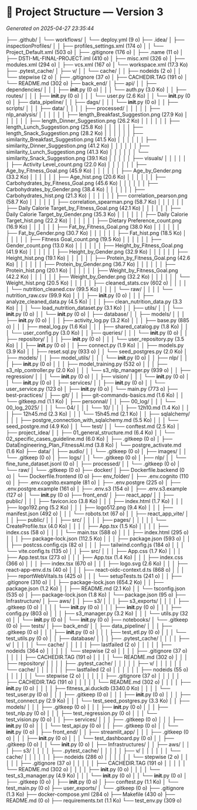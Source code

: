 # 📁 Project Structure — Version 3
_Generated on 2025-04-27 23:35:44_

├── .github/
│   └── workflows/
│       └── deploy.yml (9 o)
├── .idea/
│   ├── inspectionProfiles/
│   │   ├── profiles_settings.xml (174 o)
│   │   └── Project_Default.xml (503 o)
│   ├── .gitignore (176 o)
│   ├── .name (11 o)
│   ├── DSTI-ML-FINAL-PROJECT.iml (410 o)
│   ├── misc.xml (326 o)
│   ├── modules.xml (294 o)
│   ├── vcs.xml (167 o)
│   └── workspace.xml (17.3 Ko)
├── .pytest_cache/
│   ├── v/
│   │   └── cache/
│   │       ├── nodeids (2 o)
│   │       └── stepwise (2 o)
│   ├── .gitignore (37 o)
│   ├── CACHEDIR.TAG (191 o)
│   └── README.md (302 o)
├── back_end/
│   ├── api/
│   │   ├── dependencies/
│   │   │   ├── __init__.py (0 o)
│   │   │   └── auth.py (3.0 Ko)
│   │   ├── routes/
│   │   │   ├── __init__.py (0 o)
│   │   │   └── user.py (2.6 Ko)
│   │   └── __init__.py (0 o)
│   ├── data_pipeline/
│   │   ├── dags/
│   │   │   └── __init__.py (0 o)
│   │   ├── scripts/
│   │   │   ├── data/
│   │   │   │   ├── processed/
│   │   │   │   │   ├── nlp_analysis/
│   │   │   │   │   │   ├── length_Breakfast_Suggestion.png (27.9 Ko)
│   │   │   │   │   │   ├── length_Dinner_Suggestion.png (26.2 Ko)
│   │   │   │   │   │   ├── length_Lunch_Suggestion.png (25.8 Ko)
│   │   │   │   │   │   ├── length_Snack_Suggestion.png (28.2 Ko)
│   │   │   │   │   │   ├── similarity_Breakfast_Suggestion.png (41.5 Ko)
│   │   │   │   │   │   ├── similarity_Dinner_Suggestion.png (41.2 Ko)
│   │   │   │   │   │   ├── similarity_Lunch_Suggestion.png (41.3 Ko)
│   │   │   │   │   │   └── similarity_Snack_Suggestion.png (39.1 Ko)
│   │   │   │   │   ├── visuals/
│   │   │   │   │   │   ├── Activity Level_count.png (22.0 Ko)
│   │   │   │   │   │   ├── Age_by_Fitness_Goal.png (45.9 Ko)
│   │   │   │   │   │   ├── Age_by_Gender.png (33.2 Ko)
│   │   │   │   │   │   ├── Age_hist.png (20.6 Ko)
│   │   │   │   │   │   ├── Carbohydrates_by_Fitness_Goal.png (45.6 Ko)
│   │   │   │   │   │   ├── Carbohydrates_by_Gender.png (38.4 Ko)
│   │   │   │   │   │   ├── Carbohydrates_hist.png (21.3 Ko)
│   │   │   │   │   │   ├── correlation_pearson.png (58.7 Ko)
│   │   │   │   │   │   ├── correlation_spearman.png (58.7 Ko)
│   │   │   │   │   │   ├── Daily Calorie Target_by_Fitness_Goal.png (42.1 Ko)
│   │   │   │   │   │   ├── Daily Calorie Target_by_Gender.png (35.3 Ko)
│   │   │   │   │   │   ├── Daily Calorie Target_hist.png (22.2 Ko)
│   │   │   │   │   │   ├── Dietary Preference_count.png (16.9 Ko)
│   │   │   │   │   │   ├── Fat_by_Fitness_Goal.png (38.0 Ko)
│   │   │   │   │   │   ├── Fat_by_Gender.png (30.7 Ko)
│   │   │   │   │   │   ├── Fat_hist.png (18.5 Ko)
│   │   │   │   │   │   ├── Fitness Goal_count.png (19.5 Ko)
│   │   │   │   │   │   ├── Gender_count.png (13.0 Ko)
│   │   │   │   │   │   ├── Height_by_Fitness_Goal.png (41.9 Ko)
│   │   │   │   │   │   ├── Height_by_Gender.png (32.9 Ko)
│   │   │   │   │   │   ├── Height_hist.png (19.1 Ko)
│   │   │   │   │   │   ├── Protein_by_Fitness_Goal.png (42.6 Ko)
│   │   │   │   │   │   ├── Protein_by_Gender.png (36.7 Ko)
│   │   │   │   │   │   ├── Protein_hist.png (20.1 Ko)
│   │   │   │   │   │   ├── Weight_by_Fitness_Goal.png (42.2 Ko)
│   │   │   │   │   │   ├── Weight_by_Gender.png (32.2 Ko)
│   │   │   │   │   │   └── Weight_hist.png (20.5 Ko)
│   │   │   │   │   ├── cleaned_stats.csv (602 o)
│   │   │   │   │   └── nutrition_cleaned.csv (99.5 Ko)
│   │   │   │   └── raw/
│   │   │   │       └── nutrition_raw.csv (99.9 Ko)
│   │   │   ├── __init__.py (0 o)
│   │   │   ├── analyze_cleaned_data.py (4.5 Ko)
│   │   │   ├── clean_nutrition_data.py (3.3 Ko)
│   │   │   └── load_nutrition_dataset.py (3.1 Ko)
│   │   ├── utils/
│   │   │   └── __init__.py (0 o)
│   │   └── __init__.py (0 o)
│   ├── database/
│   │   ├── models/
│   │   │   ├── __init__.py (0 o)
│   │   │   ├── activity_log.py (3.2 Ko)
│   │   │   ├── base.py (885 o)
│   │   │   ├── meal_log.py (1.6 Ko)
│   │   │   ├── shared_catalog.py (1.8 Ko)
│   │   │   └── user_config.py (3.0 Ko)
│   │   ├── queries/
│   │   │   └── __init__.py (0 o)
│   │   ├── repository/
│   │   │   ├── __init__.py (0 o)
│   │   │   └── user_repository.py (3.5 Ko)
│   │   ├── __init__.py (0 o)
│   │   ├── connect.py (1.9 Ko)
│   │   ├── models.py (3.9 Ko)
│   │   ├── reset.sql.py (933 o)
│   │   └── seed_postgres.py (2.0 Ko)
│   ├── models/
│   │   ├── model_utils/
│   │   │   └── __init__.py (0 o)
│   │   ├── nlp/
│   │   │   ├── __init__.py (0 o)
│   │   │   ├── model_training.py (532 o)
│   │   │   ├── s3_nlp_controller.py (2.0 Ko)
│   │   │   └── s3_nlp_manager.py (939 o)
│   │   ├── regression/
│   │   │   └── __init__.py (0 o)
│   │   ├── vision/
│   │   │   └── __init__.py (0 o)
│   │   └── __init__.py (0 o)
│   ├── services/
│   │   ├── __init__.py (0 o)
│   │   └── user_service.py (123 o)
│   ├── __init__.py (0 o)
│   └── main.py (773 o)
├── best-practices/
│   ├── git/
│   │   ├── git-commands-basics.md (1.6 Ko)
│   │   └── gitkeep.md (1.1 Ko)
│   ├── personnal/
│   │   ├── 00_log/
│   │   │   └── 00_log_2025/
│   │   │       └── 04/
│   │   │           └── 10/
│   │   │               ├── 12h10.md (1.4 Ko)
│   │   │               ├── 12h45.md (2.3 Ko)
│   │   │               └── 15h45.md (2.1 Ko)
│   │   ├── sqlalchemy/
│   │   │   ├── postgre_connection_with_sqlalchemy.md (5.5 Ko)
│   │   │   └── seed_postgre.md (4.9 Ko)
│   │   └── test/
│   │       └── conftest.md (2.5 Ko)
│   ├── project_idea/
│   │   ├── 01_general_structure.md (6.4 Ko)
│   │   └── 02_specific_cases_guideline.md (6.0 Ko)
│   ├── .gitkeep (0 o)
│   ├── DataEngineering_Plan_FitnessAI.md (3.8 Ko)
│   └── postgre_activate.md (1.6 Ko)
├── data/
│   ├── audio/
│   │   └── .gitkeep (0 o)
│   ├── images/
│   │   └── .gitkeep (0 o)
│   ├── logs/
│   │   └── .gitkeep (0 o)
│   ├── nlp/
│   │   └── fine_tune_dataset.jsonl (0 o)
│   ├── processed/
│   │   └── .gitkeep (0 o)
│   └── raw/
│       └── .gitkeep (0 o)
├── docker/
│   ├── Dockerfile.backend (0 o)
│   └── Dockerfile.frontend (0 o)
├── env_folder/
│   ├── .env.cognito (110 o)
│   ├── .env.cognito.example (81 o)
│   ├── .env.postgre (225 o)
│   ├── .env.postgre.example (161 o)
│   ├── .env.s3 (154 o)
│   ├── .env.s3.example (127 o)
│   └── __init__.py (0 o)
├── front_end/
│   ├── react_app/
│   │   ├── public/
│   │   │   ├── favicon.ico (3.8 Ko)
│   │   │   ├── index.html (1.7 Ko)
│   │   │   ├── logo192.png (5.2 Ko)
│   │   │   ├── logo512.png (9.4 Ko)
│   │   │   ├── manifest.json (492 o)
│   │   │   └── robots.txt (67 o)
│   │   ├── react_app_vite/
│   │   │   ├── public/
│   │   │   ├── src/
│   │   │   │   ├── pages/
│   │   │   │   │   └── CreateProfile.tsx (4.0 Ko)
│   │   │   │   ├── App.tsx (1.5 Ko)
│   │   │   │   ├── index.css (58 o)
│   │   │   │   └── main.tsx (588 o)
│   │   │   ├── index.html (295 o)
│   │   │   ├── package-lock.json (112.5 Ko)
│   │   │   ├── package.json (593 o)
│   │   │   ├── postcss.config.cjs (82 o)
│   │   │   ├── tailwind.config.js (184 o)
│   │   │   └── vite.config.ts (135 o)
│   │   ├── src/
│   │   │   ├── App.css (1.7 Ko)
│   │   │   ├── App.test.tsx (273 o)
│   │   │   ├── App.tsx (1.4 Ko)
│   │   │   ├── index.css (366 o)
│   │   │   ├── index.tsx (670 o)
│   │   │   ├── logo.svg (2.6 Ko)
│   │   │   ├── react-app-env.d.ts (40 o)
│   │   │   ├── react-oidc-context.d.ts (868 o)
│   │   │   ├── reportWebVitals.ts (425 o)
│   │   │   └── setupTests.ts (241 o)
│   │   ├── .gitignore (310 o)
│   │   ├── package-lock.json (654.2 Ko)
│   │   ├── package.json (1.2 Ko)
│   │   ├── README.md (2.1 Ko)
│   │   └── tsconfig.json (535 o)
│   ├── package-lock.json (1.8 Ko)
│   └── package.json (95 o)
├── Infrastructure/
│   ├── aws/
│   │   ├── s3/
│   │   │   ├── s3_exports/
│   │   │   │   ├── .gitkeep (0 o)
│   │   │   │   └── __init__.py (0 o)
│   │   │   ├── __init__.py (0 o)
│   │   │   ├── config.py (803 o)
│   │   │   ├── s3_manager.py (3.2 Ko)
│   │   │   └── utils.py (32 o)
│   │   └── __init__.py (0 o)
│   └── __init__.py (0 o)
├── notebooks/
│   └── .gitkeep (0 o)
├── tests/
│   ├── back_end/
│   │   ├── data_pipeline/
│   │   │   ├── .gitkeep (0 o)
│   │   │   ├── __init__.py (0 o)
│   │   │   ├── test_etl.py (0 o)
│   │   │   └── test_utils.py (0 o)
│   │   ├── database/
│   │   │   ├── .pytest_cache/
│   │   │   │   ├── v/
│   │   │   │   │   └── cache/
│   │   │   │   │       ├── lastfailed (2 o)
│   │   │   │   │       ├── nodeids (364 o)
│   │   │   │   │       └── stepwise (2 o)
│   │   │   │   ├── .gitignore (37 o)
│   │   │   │   ├── CACHEDIR.TAG (191 o)
│   │   │   │   └── README.md (302 o)
│   │   │   ├── repository/
│   │   │   │   ├── .pytest_cache/
│   │   │   │   │   ├── v/
│   │   │   │   │   │   └── cache/
│   │   │   │   │   │       ├── lastfailed (2 o)
│   │   │   │   │   │       ├── nodeids (55 o)
│   │   │   │   │   │       └── stepwise (2 o)
│   │   │   │   │   ├── .gitignore (37 o)
│   │   │   │   │   ├── CACHEDIR.TAG (191 o)
│   │   │   │   │   └── README.md (302 o)
│   │   │   │   ├── __init__.py (0 o)
│   │   │   │   ├── fitness_ai.duckdb (3340.0 Ko)
│   │   │   │   └── test_user.py (0 o)
│   │   │   ├── .gitkeep (0 o)
│   │   │   ├── __init__.py (0 o)
│   │   │   ├── test_connect.py (2.9 Ko)
│   │   │   └── test_seed_postgres.py (3.3 Ko)
│   │   ├── models/
│   │   │   ├── .gitkeep (0 o)
│   │   │   ├── __init__.py (0 o)
│   │   │   ├── test_nlp.py (0 o)
│   │   │   ├── test_regression.py (0 o)
│   │   │   └── test_vision.py (0 o)
│   │   ├── services/
│   │   │   ├── .gitkeep (0 o)
│   │   │   ├── __init__.py (0 o)
│   │   │   └── test_api.py (0 o)
│   │   ├── .gitkeep (0 o)
│   │   └── __init__.py (0 o)
│   ├── front_end/
│   │   ├── streamlit_app/
│   │   │   ├── .gitkeep (0 o)
│   │   │   ├── __init__.py (0 o)
│   │   │   └── test_dashboard.py (0 o)
│   │   ├── .gitkeep (0 o)
│   │   └── __init__.py (0 o)
│   ├── Infrastructures/
│   │   ├── aws/
│   │   │   ├── s3/
│   │   │   │   ├── .pytest_cache/
│   │   │   │   │   ├── v/
│   │   │   │   │   │   └── cache/
│   │   │   │   │   │       ├── nodeids (286 o)
│   │   │   │   │   │       └── stepwise (2 o)
│   │   │   │   │   ├── .gitignore (37 o)
│   │   │   │   │   ├── CACHEDIR.TAG (191 o)
│   │   │   │   │   └── README.md (302 o)
│   │   │   │   ├── __init__.py (0 o)
│   │   │   │   └── test_s3_manager.py (4.9 Ko)
│   │   │   └── __init__.py (0 o)
│   │   └── __init__.py (0 o)
│   ├── .gitkeep (0 o)
│   ├── __init__.py (0 o)
│   ├── conftest.py (1.1 Ko)
│   └── test_main.py (0 o)
├── user_exports/
│   └── .gitkeep (0 o)
├── .gitignore (1.3 Ko)
├── docker-compose.yml (284 o)
├── Makefile (430 o)
├── README.md (0 o)
├── requirements.txt (1.1 Ko)
└── test_env.py (309 o)
